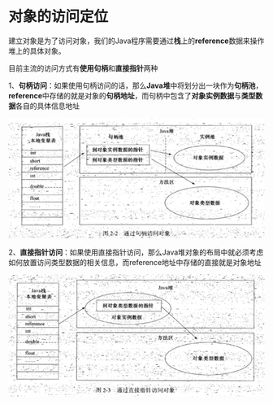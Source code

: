 # 对象的访问定位

建立对象是为了访问对象，我们的Java程序需要通过**栈**上的**reference**数据来操作堆上的具体对象。

目前主流的访问方式有**使用句柄**和**直接指针**两种

1、**句柄访问**：如果使用句柄访问的话，那么**Java堆**中将划分出一块作为**句柄池**，**reference**中存储的就是对象的**句柄地址**，而句柄中包含了**对象实例数据**与**类型数据**各自的具体信息地址

![](.\images\通过句柄访问对象.png)

2、**直接指针访问**：如果使用直接指针访问，那么Java堆对象的布局中就必须考虑如何放置访问类型数据的相关信息，而reference地址中存储的直接就是对象地址

![](.\images\通过直接指针访问对象.png)